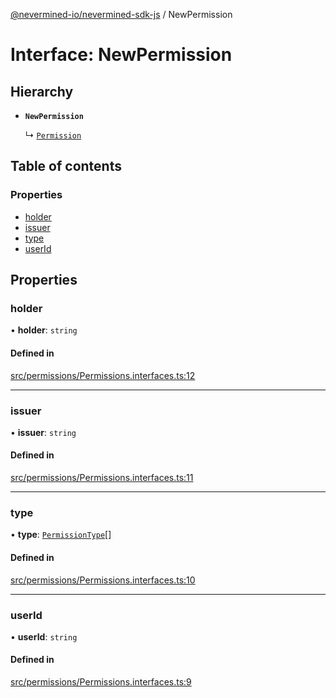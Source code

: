 [@nevermined-io/nevermined-sdk-js](../code-reference.md) / NewPermission

# Interface: NewPermission

## Hierarchy

- **`NewPermission`**

  ↳ [`Permission`](Permission.md)

## Table of contents

### Properties

- [holder](NewPermission.md#holder)
- [issuer](NewPermission.md#issuer)
- [type](NewPermission.md#type)
- [userId](NewPermission.md#userid)

## Properties

### holder

• **holder**: `string`

#### Defined in

[src/permissions/Permissions.interfaces.ts:12](https://github.com/nevermined-io/sdk-js/blob/3db3d52/src/permissions/Permissions.interfaces.ts#L12)

___

### issuer

• **issuer**: `string`

#### Defined in

[src/permissions/Permissions.interfaces.ts:11](https://github.com/nevermined-io/sdk-js/blob/3db3d52/src/permissions/Permissions.interfaces.ts#L11)

___

### type

• **type**: [`PermissionType`](../enums/PermissionType.md)[]

#### Defined in

[src/permissions/Permissions.interfaces.ts:10](https://github.com/nevermined-io/sdk-js/blob/3db3d52/src/permissions/Permissions.interfaces.ts#L10)

___

### userId

• **userId**: `string`

#### Defined in

[src/permissions/Permissions.interfaces.ts:9](https://github.com/nevermined-io/sdk-js/blob/3db3d52/src/permissions/Permissions.interfaces.ts#L9)
